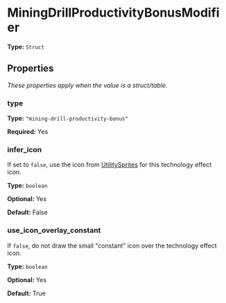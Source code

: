 # MiningDrillProductivityBonusModifier

**Type:** `Struct`

## Properties

*These properties apply when the value is a struct/table.*

### type

**Type:** `"mining-drill-productivity-bonus"`

**Required:** Yes

### infer_icon

If set to `false`, use the icon from [UtilitySprites](prototype:UtilitySprites) for this technology effect icon.

**Type:** `boolean`

**Optional:** Yes

**Default:** False

### use_icon_overlay_constant

If `false`, do not draw the small "constant" icon over the technology effect icon.

**Type:** `boolean`

**Optional:** Yes

**Default:** True

